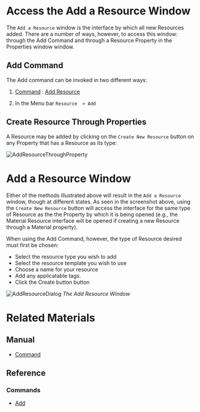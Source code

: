 
 # Access the Add a Resource Window

The `Add a Resource` window is the interface by which all new Resources added. There are a number of ways, however, to access this window: through the Add Command and through a Resource Property in the Properties window window.

 ## Add Command

The Add command can be invoked in two different ways:

1. [ Command](https://github.com/PlasmaEngine/PlasmaDocs/blob/master/plasma_editor_documentation/plasmamanual/editor/editorcommands/commands.markdown) : [ Add Resource](https://github.com/PlasmaEngine/PlasmaDocs/blob/master/code_reference/command_reference.markdown#add)

2. In the Menu bar `Resource  > Add`

 ## Create Resource Through Properties

A Resource may be added by clicking on the `Create New Resource` button on any Property that has a Resource as its type:



![AddResourceThroughProperty](https://media.githubusercontent.com/media/dragonCASTjosh/ZeroFiles/master/doc_files/48321.png)


 # Add a Resource Window

Either of the methods illustrated above will result in the `Add a Resource` window, though at different states. As seen in the screenshot above,  using the `Create New Resource` button will access the interface for the same type of Resource as the the Property by which it is being opened (e.g., the Material Resource interface will be opened if creating a new Resource through a Material property).

When using the Add Command, however, the type of Resource desired must first be chosen:

 - Select the resource type you wish to add
  - Select the resource template you wish to use
  - Choose a name for your resource
  - Add any applicatable tags.
 - Click the Create button button



![AddResourceDialog](https://media.githubusercontent.com/media/dragonCASTjosh/ZeroFiles/master/doc_files/47006.gif) *The Add Resource Window*



 # Related Materials
 ## Manual
- [Command](https://github.com/PlasmaEngine/PlasmaDocs/blob/master/plasma_editor_documentation/plasmamanual/editor/editorcommands.markdown)

 ## Reference
 ### Commands
- [ Add](https://github.com/PlasmaEngine/PlasmaDocs/blob/master/code_reference/command_reference.markdown#add) 

 